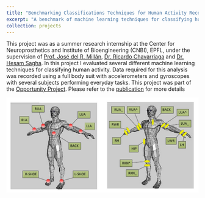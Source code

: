 ```yaml
---
title: "Benchmarking Classifications Techniques for Human Activity Recognition"
excerpt: "A benchmark of machine learning techniques for classifying human activity.<br/> <img src='/images/benchmarking.png'>"
collection: projects
---
```


This project was as a summer research internship at the Center for Neuroprosthetics and Institute of Bioengineering (CNBI), EPFL, under the supervision of [Prof. José del R. Millán](https://people.epfl.ch/jose.millan?lang=en), [Dr. Ricardo Chavarriaga](https://people.epfl.ch/ricardo.chavarriaga) and [Dr. Hesam Sagha](https://scholar.google.ch/citations?user=ODZ_OwIAAAAJ&hl=en). In this project I evaluated several different machine learning techniques for classifying human activity. Data required for this analysis was recorded using a full body suit with accelerometers and gyroscopes with several subjects performing everyday tasks. This project was part of the [Opportunity Project](http://www.opportunity-project.eu/). Please refer to the [publication](../publication/2011-10-09-Benchmarking) for more details

<img src='/images/benchmarking.png'>
